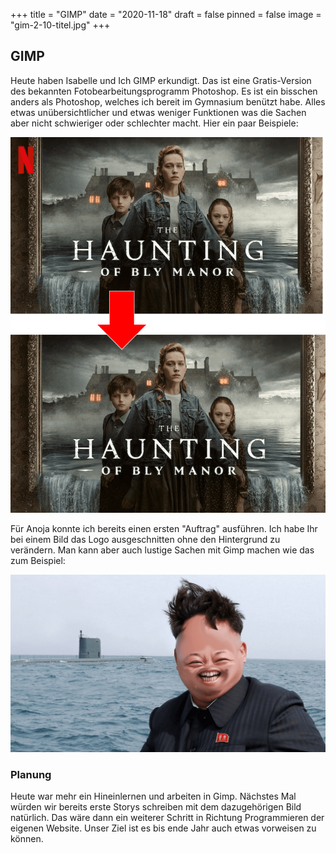 +++
title = "GIMP"
date = "2020-11-18"
draft = false
pinned = false
image = "gim-2-10-titel.jpg"
+++
## GIMP

Heute haben Isabelle und Ich GIMP erkundigt. Das ist eine Gratis-Version des bekannten Fotobearbeitungsprogramm Photoshop. Es ist ein bisschen anders als Photoshop, welches ich bereit im Gymnasium benützt habe. Alles etwas unübersichtlicher und etwas weniger Funktionen was die Sachen aber nicht schwieriger oder schlechter macht. Hier ein paar Beispiele: 

![](gimp-net.png "Nur ein kleiner aber feiner Unterschied ist zu sehen. (Netflix-Logo rausgeschnitten)")

Für Anoja konnte ich bereits einen ersten "Auftrag" ausführen. Ich habe Ihr bei einem Bild das Logo ausgeschnitten ohne den Hintergrund zu verändern.  Man kann aber auch lustige Sachen mit Gimp machen wie das zum Beispiel:

![](kimjongphot.png "Augen und Mund verschoben")

### Planung

Heute war mehr ein Hineinlernen und arbeiten in Gimp. Nächstes Mal würden wir bereits erste Storys schreiben mit dem dazugehörigen Bild natürlich. Das wäre dann ein weiterer Schritt in Richtung Programmieren der eigenen Website. Unser Ziel ist es bis ende Jahr auch etwas vorweisen zu können.